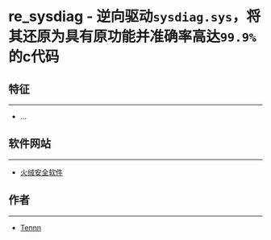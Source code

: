 # re_sysdiag - 逆向驱动```sysdiag.sys```，将其还原为具有原功能并准确率高达```99.9%```的c代码



## 特征
-----------
- ...




## 软件网站
---------------
- [火绒安全软件][99]




## 作者
---------------
- [Tennn][1]


[1]:https://github.com/stonedreamforest
[99]: http://www.huorong.cn/index.html
